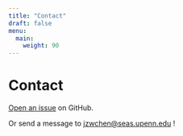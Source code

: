 ```yaml
---
title: "Contact"
draft: false
menu:
  main:
    weight: 90
---
```


# Contact

[Open an issue](https://github.com/joycecheen/hugo-mock-landing-page-autodeployed/issues/new) on GitHub.

Or send a message to jzwchen@seas.upenn.edu !